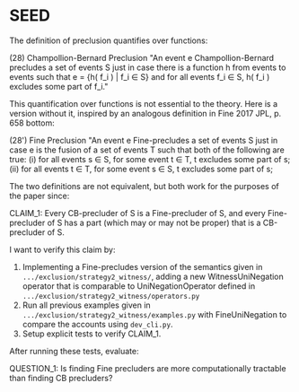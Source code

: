 # SEED

The definition of preclusion quantifies over functions:

(28) Champollion-Bernard Preclusion
"An event e Champollion-Bernard precludes a set of events S just in case there is a function h from events to events such that e = {h( f_i ) | f_i ∈ S} and for all events f_i ∈ S, h( f_i ) excludes some part of f_i."

This quantification over functions is not essential to the theory. Here is a version without it, inspired by an analogous definition in Fine 2017 JPL, p. 658 bottom:

(28') Fine Preclusion
"An event e Fine-precludes a set of events S just in case e is the fusion of a set of events T such that both of the following are true:
(i) for all events s ∈ S, for some event t ∈ T,  t excludes some part of s;
(ii) for all events t ∈ T, for some event s ∈ S,  t excludes some part of s;

The two definitions are not equivalent, but both work for the purposes of the paper since: 

CLAIM_1: Every CB-precluder of S is a Fine-precluder of S, and every Fine-precluder of S has a part (which may or may not be proper) that is a CB-precluder of S.

I want to verify this claim by:

1. Implementing a Fine-precludes version of the semantics given in `.../exclusion/strategy2_witness/`, adding a new WitnessUniNegation operator that is comparable to UniNegationOperator defined in `.../exclusion/strategy2_witness/operators.py`
2. Run all previous examples given in `.../exclusion/strategy2_witness/examples.py` with FineUniNegation to compare the accounts using `dev_cli.py`.
3. Setup explicit tests to verify CLAIM_1.

After running these tests, evaluate:

QUESTION_1: Is finding Fine precluders are more computationally tractable than finding CB precluders?

